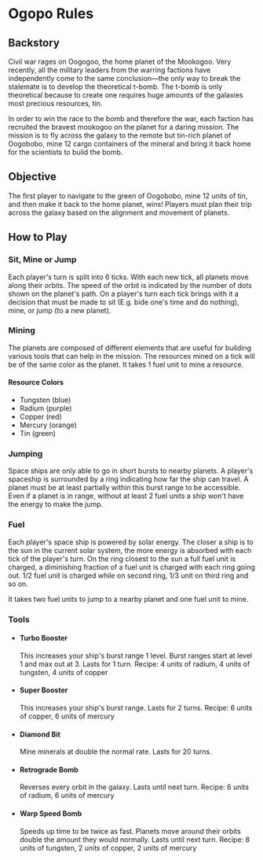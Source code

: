 # Ogopo Rules

## Backstory
Civil war rages on Oogogoo, the home planet of the Mookogoo. Very recently, all the military leaders from the warring factions have independently come to the same conclusion&mdash;the only way to break the stalemate is to develop the theoretical t-bomb. The t-bomb is only theoretical because to create one requires huge amounts of the galaxies most precious resources, tin.

In order to win the race to the bomb and therefore the war, each faction has recruited the bravest mookogoo on the planet for a daring mission. The mission is to fly across the galaxy to the remote but tin-rich planet of Oogobobo, mine 12 cargo containers of the mineral and bring it back home for the scientists to build the bomb. 

## Objective
The first player to navigate to the green of Oogobobo,  mine 12 units of tin, and then make it back to the home planet, wins! Players must plan their trip across the galaxy based on the alignment and movement of planets.

## How to Play

### Sit, Mine or Jump
Each player's turn is split into 6 ticks. With each new tick, all planets move along their orbits. The speed of the orbit is indicated by the number of dots shown on the planet's path. On a player's turn each tick brings with it a decision that must be made to sit (E.g. bide one's time and do nothing), mine, or jump (to a new planet).

### Mining
The planets are composed of different elements that are useful for building various tools that can help in the mission. The resources mined on a tick will be of the same color as the planet. It takes 1 fuel unit to mine a resource.

#### Resource Colors
- Tungsten (blue)
- Radium (purple)
- Copper (red)
- Mercury (orange)
- Tin (green)

### Jumping
Space ships are only able to go in short bursts to nearby planets. A player's spaceship is surrounded by a ring indicating how far the ship can travel. A planet must be at least partially within this burst range  to be accessible. Even if a planet is in range, without at least 2 fuel units a ship won't have the energy to make the jump.

### Fuel
Each player's space ship is powered by solar energy. The closer a ship is to the sun in the current solar system, the more energy is absorbed with each tick of the player's turn. On the ring closest to the sun a full fuel unit is charged, a diminishing fraction of a fuel unit is charged with each ring going out. 1/2 fuel unit is charged while on second ring, 1/3 unit on third ring and so on.

It takes two fuel units to jump to a nearby planet and one fuel unit to mine.

### Tools

- #### Turbo Booster
	This increases your ship's burst range 1 level. Burst ranges start at level 1 and max out at 3. Lasts for 1 turn.
	Recipe: 4 units of radium, 4 units of tungsten, 4 units of copper

- #### Super Booster
	This increases your ship's burst range. Lasts for 2 turns.
	Recipe: 6 units of copper, 6 units of mercury

- #### Diamond Bit
	Mine minerals at double the normal rate. Lasts for 20 turns.

- #### Retrograde Bomb
	Reverses every orbit in the galaxy. Lasts until next turn.
	Recipe: 6 units of radium, 6 units of mercury

- #### Warp Speed Bomb
	Speeds up time to be twice as fast. Planets move around their orbits double the amount they would normally. Lasts until next turn.
	Recipe: 8 units of tungsten, 2 units of copper, 2 units of mercury